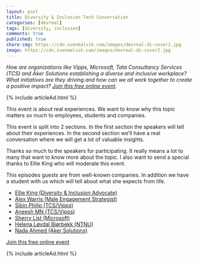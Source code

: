 ```yaml
---
layout: post
title: Diversity & Inclusion Tech Conversation
categories: [devreal]
tags: [diversity, inclusion]
comments: true
published: true
share-img: https://cdn.svenmalvik.com/images/devreal-di-cover2.jpg
image: https://cdn.svenmalvik.com/images/devreal-di-cover2.jpg
---
```


*How are organizations like Vipps, Microsoft, Tata Consultancy Services (TCS) and Aker Solutions establishing a diverse and inclusive workplace? What initiatives are they driving and how can we all work together to create a positive impact? [Join this free online event](https://www.devreal.io/).*

{% include articleAd.html %}

This event is about real experiences. We want to know why this topic matters so much to employees, students and companies.

This event is split into 2 sections. In the first section the speakers will tell about their experiences. In the second section we’ll have a real conversation where we will get a lot of valuable insights.

Thanks so much to the speakers for participating. It really means a lot to many that want to know more about the topic. I also want to send a special thanks to Ellie King who will moderate this event.

This episodes guests are from well-known companies. In addition we have a student with us which will tell about what she expects from life.

- [Ellie King (Diversity & Inclusion Advocate)](https://www.linkedin.com/in/ellie-king-62842777/)
- [Alex Warris (Male Engagement Strategist)](https://www.linkedin.com/in/alexwarris/)
- [Sibin Philip (TCS/Vipps)](https://www.linkedin.com/in/sibin-philip-8514b3b6/)
- [Aneesh MN (TCS/Vipps)](https://www.linkedin.com/in/aneesh-mn-a2877750/)
- [Sherry List (Microsoft)](https://www.linkedin.com/in/sherrylist/)
- [Helena Løvdal Bjørbekk (NTNU)](https://www.linkedin.com/in/helena-l%C3%B8vdal-bj%C3%B8rbekk-1a1559134/)
- [Nada Ahmed (Aker Solutions)](https://www.linkedin.com/in/nada-ahmed-41208611/)

[Join this free online event](https://www.devreal.io/)

{% include articleAd.html %}

